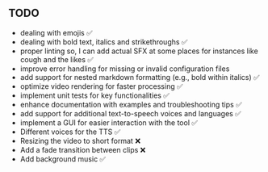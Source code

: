## TODO
- dealing with emojis ✅
- dealing with bold text, italics and strikethroughs ✅
- proper linting so, I can add actual SFX at some places for instances like cough and the likes ✅
- improve error handling for missing or invalid configuration files
- add support for nested markdown formatting (e.g., bold within italics) ✅
- optimize video rendering for faster processing ✅
- implement unit tests for key functionalities ✅
- enhance documentation with examples and troubleshooting tips ✅
- add support for additional text-to-speech voices and languages ✅
- implement a GUI for easier interaction with the tool ✅
- Different voices for the TTS ✅
- Resizing the video to short format ❌
- Add a fade transition between clips ❌
- Add background music ✅
